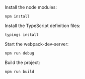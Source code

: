 Install the node modules:

`npm install`

Install the TypeScript definition files:

`typings install`

Start the webpack-dev-server:

`npm run debug`

Build the project:

`npm run build`